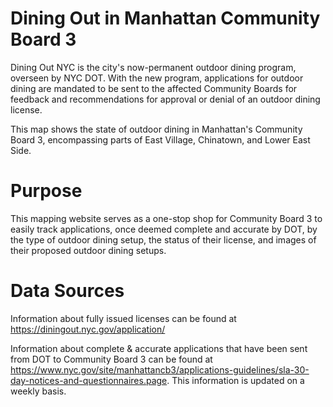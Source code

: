# Dining Out in Manhattan Community Board 3

Dining Out NYC is the city's now-permanent outdoor dining program, overseen by NYC DOT. With the new program, applications for outdoor dining are mandated to be sent to the affected Community Boards for feedback and recommendations for approval or denial of an outdoor dining license. 

This map shows the state of outdoor dining in Manhattan's Community Board 3, encompassing parts of East Village, Chinatown, and Lower East Side.

# Purpose

This mapping website serves as a one-stop shop for Community Board 3 to easily track applications, once deemed complete and accurate by DOT, by the type of outdoor dining setup, the status of their license, and images of their proposed outdoor dining setups.

# Data Sources

Information about fully issued licenses can be found at https://diningout.nyc.gov/application/

Information about complete & accurate applications that have been sent from DOT to Community Board 3 can be found at https://www.nyc.gov/site/manhattancb3/applications-guidelines/sla-30-day-notices-and-questionnaires.page. This information is updated on a weekly basis.